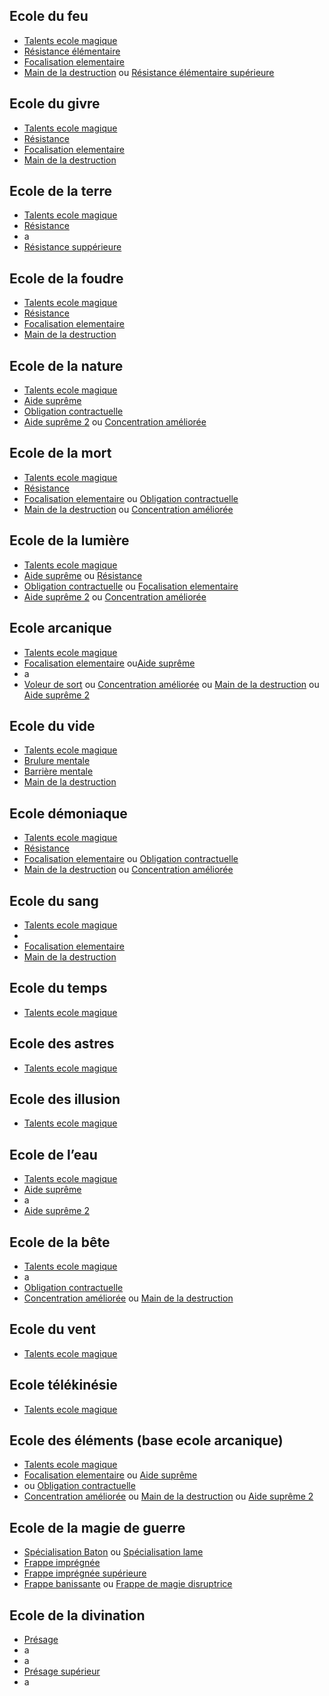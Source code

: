 ## Ecole du feu

- [Talents ecole magique](../../../2.%20Talents/8.%20Idee/Talents%20ecole%20magique.md)
- [Résistance élémentaire](../../../2.%20Talents/3.%20Talent%20modifant%20un%20méchanique%20de%20base/Defense/Résistance%20élémentaire.md)
- [Focalisation elementaire](../../../2.%20Talents/2.%20Talent%20amméliorant%20un%20talent%20de%20base/Sorts/Focalisation%20elementaire.md)
- [Main de la destruction](../../../2.%20Talents/2.%20Talent%20amméliorant%20un%20talent%20de%20base/Sorts/Main%20de%20la%20destruction.md) ou [Résistance élémentaire supérieure](../../../2.%20Talents/3.%20Talent%20modifant%20un%20méchanique%20de%20base/Defense/Résistance%20élémentaire%20supérieure.md)
## Ecole du givre

- [Talents ecole magique](../../../2.%20Talents/8.%20Idee/Talents%20ecole%20magique.md)
- [Résistance](../../../2.%20Talents/3.%20Talent%20modifant%20un%20méchanique%20de%20base/Defense/Résistance.md)
- [Focalisation elementaire](../../../2.%20Talents/2.%20Talent%20amméliorant%20un%20talent%20de%20base/Sorts/Focalisation%20elementaire.md)
- [Main de la destruction](../../../2.%20Talents/2.%20Talent%20amméliorant%20un%20talent%20de%20base/Sorts/Main%20de%20la%20destruction.md)
## Ecole de la terre

- [Talents ecole magique](../../../2.%20Talents/8.%20Idee/Talents%20ecole%20magique.md)
- [Résistance](../../../2.%20Talents/3.%20Talent%20modifant%20un%20méchanique%20de%20base/Defense/Résistance.md)
- a
- [Résistance suppérieure](../../../2.%20Talents/3.%20Talent%20modifant%20un%20méchanique%20de%20base/Defense/Résistance%20suppérieure.md)
## Ecole de la foudre

 - [Talents ecole magique](../../../2.%20Talents/8.%20Idee/Talents%20ecole%20magique.md)
 - [Résistance](../../../2.%20Talents/3.%20Talent%20modifant%20un%20méchanique%20de%20base/Defense/Résistance.md)
- [Focalisation elementaire](../../../2.%20Talents/2.%20Talent%20amméliorant%20un%20talent%20de%20base/Sorts/Focalisation%20elementaire.md)
- [Main de la destruction](../../../2.%20Talents/2.%20Talent%20amméliorant%20un%20talent%20de%20base/Sorts/Main%20de%20la%20destruction.md)
## Ecole de la nature

- [Talents ecole magique](../../../2.%20Talents/8.%20Idee/Talents%20ecole%20magique.md)
- [Aide suprême](../../../2.%20Talents/2.%20Talent%20amméliorant%20un%20talent%20de%20base/Sorts/Aide%20suprême.md)
- [Obligation contractuelle](../../../2.%20Talents/2.%20Talent%20amméliorant%20un%20talent%20de%20base/Sorts/Obligation%20contractuelle.md)
- [Aide suprême 2](../../../2.%20Talents/2.%20Talent%20amméliorant%20un%20talent%20de%20base/Sorts/Aide%20suprême%202.md) ou [Concentration améliorée](../../../2.%20Talents/2.%20Talent%20amméliorant%20un%20talent%20de%20base/Sorts/Concentration%20améliorée.md)

## Ecole de la mort

- [Talents ecole magique](../../../2.%20Talents/8.%20Idee/Talents%20ecole%20magique.md)
- [Résistance](../../../2.%20Talents/3.%20Talent%20modifant%20un%20méchanique%20de%20base/Defense/Résistance.md)
- [Focalisation elementaire](../../../2.%20Talents/2.%20Talent%20amméliorant%20un%20talent%20de%20base/Sorts/Focalisation%20elementaire.md) ou [Obligation contractuelle](../../../2.%20Talents/2.%20Talent%20amméliorant%20un%20talent%20de%20base/Sorts/Obligation%20contractuelle.md)
- [Main de la destruction](../../../2.%20Talents/2.%20Talent%20amméliorant%20un%20talent%20de%20base/Sorts/Main%20de%20la%20destruction.md) ou [Concentration améliorée](../../../2.%20Talents/2.%20Talent%20amméliorant%20un%20talent%20de%20base/Sorts/Concentration%20améliorée.md)
## Ecole de la lumière

- [Talents ecole magique](../../../2.%20Talents/8.%20Idee/Talents%20ecole%20magique.md)
- [Aide suprême](../../../2.%20Talents/2.%20Talent%20amméliorant%20un%20talent%20de%20base/Sorts/Aide%20suprême.md) ou [Résistance](../../../2.%20Talents/3.%20Talent%20modifant%20un%20méchanique%20de%20base/Defense/Résistance.md)
- [Obligation contractuelle](../../../2.%20Talents/2.%20Talent%20amméliorant%20un%20talent%20de%20base/Sorts/Obligation%20contractuelle.md) ou [Focalisation elementaire](../../../2.%20Talents/2.%20Talent%20amméliorant%20un%20talent%20de%20base/Sorts/Focalisation%20elementaire.md)
- [Aide suprême 2](../../../2.%20Talents/2.%20Talent%20amméliorant%20un%20talent%20de%20base/Sorts/Aide%20suprême%202.md) ou [Concentration améliorée](../../../2.%20Talents/2.%20Talent%20amméliorant%20un%20talent%20de%20base/Sorts/Concentration%20améliorée.md)

## Ecole arcanique

- [Talents ecole magique](../../../2.%20Talents/8.%20Idee/Talents%20ecole%20magique.md)
- [Focalisation elementaire](../../../2.%20Talents/2.%20Talent%20amméliorant%20un%20talent%20de%20base/Sorts/Focalisation%20elementaire.md) ou[Aide suprême](../../../2.%20Talents/2.%20Talent%20amméliorant%20un%20talent%20de%20base/Sorts/Aide%20suprême.md)
- a
- [Voleur de sort](../../../2.%20Talents/2.%20Talent%20amméliorant%20un%20talent%20de%20base/Sorts/Voleur%20de%20sort.md) ou [Concentration améliorée](../../../2.%20Talents/2.%20Talent%20amméliorant%20un%20talent%20de%20base/Sorts/Concentration%20améliorée.md) ou [Main de la destruction](../../../2.%20Talents/2.%20Talent%20amméliorant%20un%20talent%20de%20base/Sorts/Main%20de%20la%20destruction.md) ou [Aide suprême 2](../../../2.%20Talents/2.%20Talent%20amméliorant%20un%20talent%20de%20base/Sorts/Aide%20suprême%202.md)
## Ecole du vide

- [Talents ecole magique](../../../2.%20Talents/8.%20Idee/Talents%20ecole%20magique.md)
- [Brulure mentale](../../../2.%20Talents/2.%20Talent%20amméliorant%20un%20talent%20de%20base/Sorts/Brulure%20mentale.md)
- [Barrière mentale](../../../2.%20Talents/8.%20Idee/Barrière%20mentale.md)
- [Main de la destruction](../../../2.%20Talents/2.%20Talent%20amméliorant%20un%20talent%20de%20base/Sorts/Main%20de%20la%20destruction.md)
## Ecole démoniaque

- [Talents ecole magique](../../../2.%20Talents/8.%20Idee/Talents%20ecole%20magique.md)
- [Résistance](../../../2.%20Talents/3.%20Talent%20modifant%20un%20méchanique%20de%20base/Defense/Résistance.md)
- [Focalisation elementaire](../../../2.%20Talents/2.%20Talent%20amméliorant%20un%20talent%20de%20base/Sorts/Focalisation%20elementaire.md) ou [Obligation contractuelle](../../../2.%20Talents/2.%20Talent%20amméliorant%20un%20talent%20de%20base/Sorts/Obligation%20contractuelle.md)
- [Main de la destruction](../../../2.%20Talents/2.%20Talent%20amméliorant%20un%20talent%20de%20base/Sorts/Main%20de%20la%20destruction.md) ou [Concentration améliorée](../../../2.%20Talents/2.%20Talent%20amméliorant%20un%20talent%20de%20base/Sorts/Concentration%20améliorée.md)
## Ecole du sang

- [Talents ecole magique](../../../2.%20Talents/8.%20Idee/Talents%20ecole%20magique.md)
- 
- [Focalisation elementaire](../../../2.%20Talents/2.%20Talent%20amméliorant%20un%20talent%20de%20base/Sorts/Focalisation%20elementaire.md)
- [Main de la destruction](../../../2.%20Talents/2.%20Talent%20amméliorant%20un%20talent%20de%20base/Sorts/Main%20de%20la%20destruction.md)
## Ecole du temps

- [Talents ecole magique](../../../2.%20Talents/8.%20Idee/Talents%20ecole%20magique.md)
## Ecole des astres

- [Talents ecole magique](../../../2.%20Talents/8.%20Idee/Talents%20ecole%20magique.md)
## Ecole des illusion

- [Talents ecole magique](../../../2.%20Talents/8.%20Idee/Talents%20ecole%20magique.md)
## Ecole de l’eau

- [Talents ecole magique](../../../2.%20Talents/8.%20Idee/Talents%20ecole%20magique.md)
- [Aide suprême](../../../2.%20Talents/2.%20Talent%20amméliorant%20un%20talent%20de%20base/Sorts/Aide%20suprême.md)
- a
- [Aide suprême 2](../../../2.%20Talents/2.%20Talent%20amméliorant%20un%20talent%20de%20base/Sorts/Aide%20suprême%202.md)
## Ecole de la bête

- [Talents ecole magique](../../../2.%20Talents/8.%20Idee/Talents%20ecole%20magique.md)
- a
- [Obligation contractuelle](../../../2.%20Talents/2.%20Talent%20amméliorant%20un%20talent%20de%20base/Sorts/Obligation%20contractuelle.md)
- [Concentration améliorée](../../../2.%20Talents/2.%20Talent%20amméliorant%20un%20talent%20de%20base/Sorts/Concentration%20améliorée.md) ou [Main de la destruction](../../../2.%20Talents/2.%20Talent%20amméliorant%20un%20talent%20de%20base/Sorts/Main%20de%20la%20destruction.md)
## Ecole du vent

- [Talents ecole magique](../../../2.%20Talents/8.%20Idee/Talents%20ecole%20magique.md)
## Ecole télékinésie

- [Talents ecole magique](../../../2.%20Talents/8.%20Idee/Talents%20ecole%20magique.md)
## Ecole des éléments (base ecole arcanique)

- [Talents ecole magique](../../../2.%20Talents/8.%20Idee/Talents%20ecole%20magique.md)
- [Focalisation elementaire](../../../2.%20Talents/2.%20Talent%20amméliorant%20un%20talent%20de%20base/Sorts/Focalisation%20elementaire.md) ou [Aide suprême](../../../2.%20Talents/2.%20Talent%20amméliorant%20un%20talent%20de%20base/Sorts/Aide%20suprême.md)
- ou [Obligation contractuelle](../../../2.%20Talents/2.%20Talent%20amméliorant%20un%20talent%20de%20base/Sorts/Obligation%20contractuelle.md)
- [Concentration améliorée](../../../2.%20Talents/2.%20Talent%20amméliorant%20un%20talent%20de%20base/Sorts/Concentration%20améliorée.md) ou [Main de la destruction](../../../2.%20Talents/2.%20Talent%20amméliorant%20un%20talent%20de%20base/Sorts/Main%20de%20la%20destruction.md) ou [Aide suprême 2](../../../2.%20Talents/2.%20Talent%20amméliorant%20un%20talent%20de%20base/Sorts/Aide%20suprême%202.md)
## Ecole de la magie de guerre

- [Spécialisation Baton](../../../2.%20Talents/2.%20Talent%20amméliorant%20un%20talent%20de%20base/Sorts/arcane/Outil%20spellcasting/Spécialisation%20Baton.md) ou [Spécialisation lame](../../../2.%20Talents/2.%20Talent%20amméliorant%20un%20talent%20de%20base/Sorts/arcane/Outil%20spellcasting/Spécialisation%20lame.md)
- [Frappe imprégnée](../../../2.%20Talents/2.%20Talent%20amméliorant%20un%20talent%20de%20base/Sorts/arcane/Frappe%20imprégnée/Frappe%20imprégnée.md)
- [Frappe imprégnée supérieure](../../../2.%20Talents/2.%20Talent%20amméliorant%20un%20talent%20de%20base/Sorts/arcane/Frappe%20imprégnée/Frappe%20imprégnée%20supérieure.md)
- [Frappe banissante](../../../2.%20Talents/2.%20Talent%20amméliorant%20un%20talent%20de%20base/Sorts/arcane/Frappe%20imprégnée/Frappe%20banissante.md) ou [Frappe de magie disruptrice](../../../2.%20Talents/2.%20Talent%20amméliorant%20un%20talent%20de%20base/Sorts/arcane/Frappe%20imprégnée/Frappe%20de%20magie%20disruptrice.md)

## Ecole de la divination

- [Présage](../../../2.%20Talents/2.%20Talent%20amméliorant%20un%20talent%20de%20base/Inspiration/Présage.md)
- a
- a
- [Présage supérieur](../../../2.%20Talents/2.%20Talent%20amméliorant%20un%20talent%20de%20base/Inspiration/Présage%20supérieur.md)
- a
